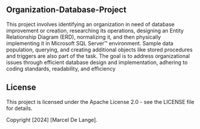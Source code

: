 ## Organization-Database-Project

This project involves identifying an organization in need of database improvement or creation, researching its operations, designing an Entity Relationship Diagram (ERD), normalizing it, and then physically implementing it in Microsoft SQL Server™ environment. Sample data population, querying, and creating additional objects like stored procedures and triggers are also part of the task. The goal is to address organizational issues through efficient database design and implementation, adhering to coding standards, readability, and efficiency

## License
This project is licensed under the Apache License 2.0 - see the LICENSE file for details.

Copyright [2024] [Marcel De Lange]. 

